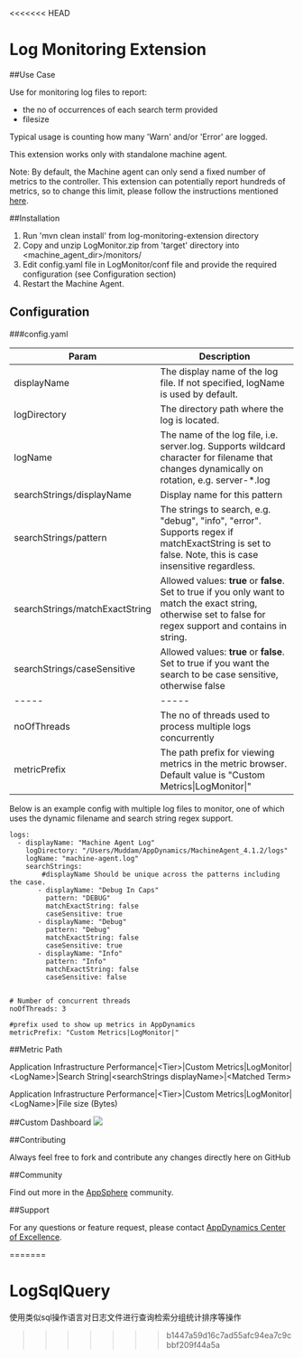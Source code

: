<<<<<<< HEAD
# Log Monitoring Extension  

##Use Case

Use for monitoring log files to report:

- the no of occurrences of each search term provided
- filesize

Typical usage is counting how many 'Warn' and/or 'Error' are logged. 

This extension works only with standalone machine agent.

Note: By default, the Machine agent can only send a fixed number of metrics to the controller. This extension can potentially report hundreds of metrics, so to change this limit, please follow the instructions mentioned [here](https://docs.appdynamics.com/display/PRO40/Metrics+Limits).

##Installation
1. Run 'mvn clean install' from log-monitoring-extension directory
2. Copy and unzip LogMonitor.zip from 'target' directory into \<machine_agent_dir\>/monitors/
3. Edit config.yaml file in LogMonitor/conf file and provide the required configuration (see Configuration section)
4. Restart the Machine Agent.

## Configuration

###config.yaml


| Param | Description |
| ----- | ----- |
| displayName | The display name of the log file. If not specified, logName is used by default. |
| logDirectory | The directory path where the log is located. |
| logName | The name of the log file, i.e. server.log. Supports wildcard character for filename that changes dynamically on rotation, e.g. server-*.log|
| searchStrings/displayName | Display name for this pattern |
| searchStrings/pattern | The strings to search, e.g. "debug", "info", "error". Supports regex if matchExactString is set to false. Note, this is case insensitive regardless.|
| searchStrings/matchExactString | Allowed values: **true** or **false**. Set to true if you only want to match the exact string, otherwise set to false for regex support and contains in string. |
| searchStrings/caseSensitive | Allowed values: **true** or **false**. Set to true if you want the search to be case sensitive, otherwise false |
| ----- | ----- |
| noOfThreads | The no of threads used to process multiple logs concurrently |
| metricPrefix | The path prefix for viewing metrics in the metric browser. Default value is "Custom Metrics\|LogMonitor\|" |

Below is an example config with multiple log files to monitor, one of which uses the dynamic filename and search string regex support.

~~~~
logs:
  - displayName: "Machine Agent Log"
    logDirectory: "/Users/Muddam/AppDynamics/MachineAgent_4.1.2/logs"
    logName: "machine-agent.log"
    searchStrings:
        #displayName Should be unique across the patterns including the case.
       - displayName: "Debug In Caps"
         pattern: "DEBUG"
         matchExactString: false
         caseSensitive: true
       - displayName: "Debug"
         pattern: "Debug"
         matchExactString: false
         caseSensitive: true
       - displayName: "Info"
         pattern: "Info"
         matchExactString: false
         caseSensitive: false

        
# Number of concurrent threads
noOfThreads: 3

#prefix used to show up metrics in AppDynamics 
metricPrefix: "Custom Metrics|LogMonitor|"
~~~~

##Metric Path

Application Infrastructure Performance|\<Tier\>|Custom Metrics|LogMonitor|\<LogName\>|Search String|\<searchStrings displayName\>|\<Matched Term\>

Application Infrastructure Performance|\<Tier\>|Custom Metrics|LogMonitor|\<LogName\>|File size (Bytes)

##Custom Dashboard
![](https://raw.github.com/Appdynamics/log-monitoring-extension/master/LogMonitorCustomDashboard.png)

##Contributing

Always feel free to fork and contribute any changes directly here on GitHub

##Community

Find out more in the [AppSphere](http://community.appdynamics.com/t5/eXchange-Community-AppDynamics/Log-Monitoring-Extension/idi-p/8830) community.


##Support

For any questions or feature request, please contact [AppDynamics Center of Excellence](mailto:ace-request@appdynamics.com).

=======
# LogSqlQuery
使用类似sql操作语言对日志文件进行查询检索分组统计排序等操作
>>>>>>> b1447a59d16c7ad55afc94ea7c9cbbf209f44a5a
